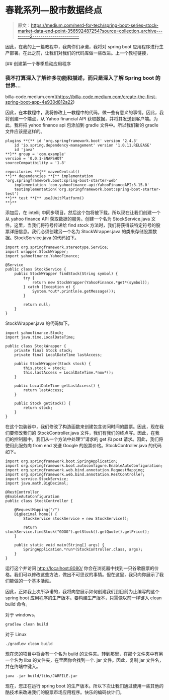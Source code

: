 # 春靴系列—股市数据终点

> 原文：<https://medium.com/nerd-for-tech/spring-boot-series-stock-market-data-end-point-356592487254?source=collection_archive---------2----------------------->

因此，在我的上一篇教程中，我向你们承诺，我将对 spring boot 应用程序进行生产部署。在此之前，让我们对我们的代码库做一些改进。上一个教程链接，

[](https://billa-code.medium.com/create-the-first-spring-boot-app-4e930d812a22) [## 创建第一个春季启动应用程序

### 我不打算深入了解许多功能和描述，而只是深入了解 Spring boot 的世界…

billa-code.medium.com](https://billa-code.medium.com/create-the-first-spring-boot-app-4e930d812a22) 

因此，在本教程中，我将修改上一教程中的代码，做一些有意义的事情。因此，我将创建一个端点，从 Yahoo financial API 获取数据，并将其发送到客户端。为此，我将把 yahoo finance api 包添加到 gradle 文件中。所以我们新的 gradle 文件应该是这样的。

```
plugins **{** id 'org.springframework.boot' version '2.4.3'
    id 'io.spring.dependency-management' version '1.0.11.RELEASE'
    id 'java'
**}** group = 'com.example'
version = '0.0.1-SNAPSHOT'
sourceCompatibility = '1.8'

repositories **{** mavenCentral()
**}** dependencies **{** implementation 'org.springframework.boot:spring-boot-starter-web'
    implementation 'com.yahoofinance-api:YahooFinanceAPI:3.15.0'
    testImplementation('org.springframework.boot:spring-boot-starter-test')
**}** test **{** useJUnitPlatform()
**}**
```

添加后，在 intellij 中同步项目，然后这个包将被下载。所以现在让我们创建一个从 yahoo finance API 获取数据的服务。创建一个名为 StockService.java 文件。这里，当我们将符号传递给 find stock 方法时，我们将获得该特定符号的股票详细信息。我们必须创建另一个名为 StockWrapper.java 的类来存储股票数据。StockService.java 的代码如下。

```
import org.springframework.stereotype.Service;
import wrapper.StockWrapper;
import yahoofinance.YahooFinance;

@Service
public class StockService {
    public StockWrapper findStock(String symbol) {
        try {
            return new StockWrapper(YahooFinance.*get*(symbol));
        } catch (Exception e) {
            System.*out*.println(e.getMessage());
        }

        return null;
    }
}
```

StockWrapper.java 的代码如下。

```
import yahoofinance.Stock;
import java.time.LocalDateTime;

public class StockWrapper {
    private final Stock stock;
    private final LocalDateTime lastAccess;

    public StockWrapper(Stock stock) {
        this.stock = stock;
        this.lastAccess = LocalDateTime.*now*();
    }

    public LocalDateTime getLastAccess() {
        return lastAccess;
    }

    public Stock getStock() {
        return stock;
    }
}
```

在这个包装器中，我们修改了构造函数来创建包含访问时间的股票。因此，现在我们要修改我们的 StockController.java 文件，我们有我们的终点写。因此，在我们的控制器中，我们从一个方法中处理“/”请求的 get 和 post 请求。因此，我们将使用此服务向 from end 发送 Google 的股票价格。StockController.java 的代码如下。

```
import org.springframework.boot.SpringApplication;
import org.springframework.boot.autoconfigure.EnableAutoConfiguration;
import org.springframework.web.bind.annotation.RequestMapping;
import org.springframework.web.bind.annotation.RestController;
import service.StockService;
import java.math.BigDecimal;

@RestController
@EnableAutoConfiguration
public class StockController {

    @RequestMapping("/")
    BigDecimal home() {
        StockService stockService = new StockService();

        return stockService.findStock("GOOG").getStock().getQuote().getPrice();
    }

    public static void main(String[] args) {
        SpringApplication.*run*(StockController.class, args);
    }
}
```

运行这个并访问 [http://localhost:8080/](http://localhost:8080/) 你会在浏览器中找到一只谷歌股票的价格。我们可以修改这些方法，做出不可思议的事情。但在这里，我只向你展示了我们能做的一个基本活动。

因此，正如我上次所承诺的，我将向您展示如何创建我们到目前为止编写的这个 spring boot 应用程序的生产版本。要构建生产版本，只需像以前一样键入 clean build 命令。

对于 windows，

```
gradlew clean build
```

对于 Linux

```
./gradlew clean build
```

现在您的项目中将会有一个名为 build 的文件夹。转到那里，在那个文件夹中有另一个名为 libs 的文件夹，在里面你会找到一个. jar 文件。因此，复制 jar 文件名，并在终端中键入。

```
java -jar build/libs/JARFILE.jar
```

现在，您正在运行 spring boot 的生产版本。所以下次让我们通过使用一些其他的酷技术来改进我们的股票市场应用程序。快乐的编码伙计们。